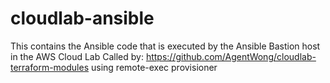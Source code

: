 # cloudlab-ansible
This contains the Ansible code that is executed by the Ansible Bastion host in the AWS Cloud Lab
Called by: https://github.com/AgentWong/cloudlab-terraform-modules using remote-exec provisioner

